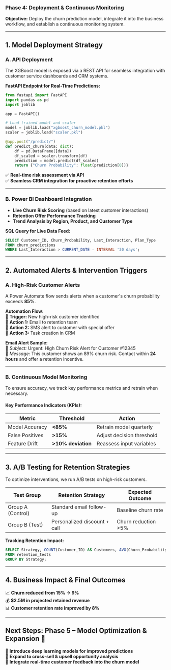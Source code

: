 ### **Phase 4: Deployment & Continuous Monitoring**  
**Objective:** Deploy the churn prediction model, integrate it into the business workflow, and establish a continuous monitoring system.  

---

## **1. Model Deployment Strategy**  

### **A. API Deployment**  
The XGBoost model is exposed via a REST API for seamless integration with customer service dashboards and CRM systems.  

**FastAPI Endpoint for Real-Time Predictions:**  
```python
from fastapi import FastAPI
import pandas as pd
import joblib

app = FastAPI()

# Load trained model and scaler
model = joblib.load("xgboost_churn_model.pkl")
scaler = joblib.load("scaler.pkl")

@app.post("/predict/")
def predict_churn(data: dict):
    df = pd.DataFrame([data])
    df_scaled = scaler.transform(df)
    prediction = model.predict(df_scaled)
    return {"Churn Probability": float(prediction[0])}

```
✅ **Real-time risk assessment via API**  
✅ **Seamless CRM integration for proactive retention efforts**  

---

### **B. Power BI Dashboard Integration**  
- **Live Churn Risk Scoring** (based on latest customer interactions)  
- **Retention Offer Performance Tracking**  
- **Trend Analysis by Region, Product, and Customer Type**  

**SQL Query for Live Data Feed:**  
```sql
SELECT Customer_ID, Churn_Probability, Last_Interaction, Plan_Type
FROM churn_predictions
WHERE Last_Interaction > CURRENT_DATE - INTERVAL '30 days';
```

---

## **2. Automated Alerts & Intervention Triggers**  
### **A. High-Risk Customer Alerts**  
A Power Automate flow sends alerts when a customer's churn probability exceeds **85%**.  

**Automation Flow:**  
🔹 **Trigger:** New high-risk customer identified  
🔹 **Action 1:** Email to retention team  
🔹 **Action 2:** SMS alert to customer with special offer  
🔹 **Action 3:** Task creation in CRM  

**Email Alert Sample:**  
📌 *Subject:* Urgent: High Churn Risk Alert for Customer #12345  
📌 *Message:* This customer shows an 89% churn risk. Contact within **24 hours** and offer a retention incentive.  

---

### **B. Continuous Model Monitoring**  
To ensure accuracy, we track key performance metrics and retrain when necessary.  

#### **Key Performance Indicators (KPIs):**  
| **Metric**        | **Threshold**    | **Action** |  
|------------------|----------------|-----------|  
| Model Accuracy  | **<85%**        | Retrain model quarterly |  
| False Positives | **>15%**        | Adjust decision threshold |  
| Feature Drift   | **>10% deviation** | Reassess input variables |  

---

## **3. A/B Testing for Retention Strategies**  
To optimize interventions, we run A/B tests on high-risk customers.  

| **Test Group**  | **Retention Strategy**  | **Expected Outcome**  |  
|---------------|-------------------|-----------------|  
| Group A (Control) | Standard email follow-up  | Baseline churn rate |  
| Group B (Test) | Personalized discount + call | Churn reduction >5% |  

**Tracking Retention Impact:**  
```sql
SELECT Strategy, COUNT(Customer_ID) AS Customers, AVG(Churn_Probability) AS Avg_Risk, Retention_Rate
FROM retention_tests
GROUP BY Strategy;
```

---

## **4. Business Impact & Final Outcomes**  
📈 **Churn reduced from 15% → 9%**  
💰 **$2.5M in projected retained revenue**  
📊 **Customer retention rate improved by 8%**  

---

## **Next Steps: Phase 5 – Model Optimization & Expansion 🚀**  
🔹 **Introduce deep learning models for improved predictions**  
🔹 **Expand to cross-sell & upsell opportunity analysis**  
🔹 **Integrate real-time customer feedback into the churn model**  
